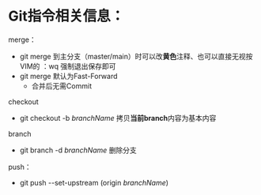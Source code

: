 # Git指令相关信息：

merge：

- git merge 到主分支（master/main）时可以改**黄色**注释、也可以直接无视按VIM的 ：wq 强制退出保存即可
- git merge 默认为Fast-Forward
  - 合并后无需Commit



checkout

- git checkout -b *branchName* 拷贝**当前branch**内容为基本内容



branch

- git branch -d *branchName*  删除分支



push：

- git push --set-upstream (origin *branchName*)
